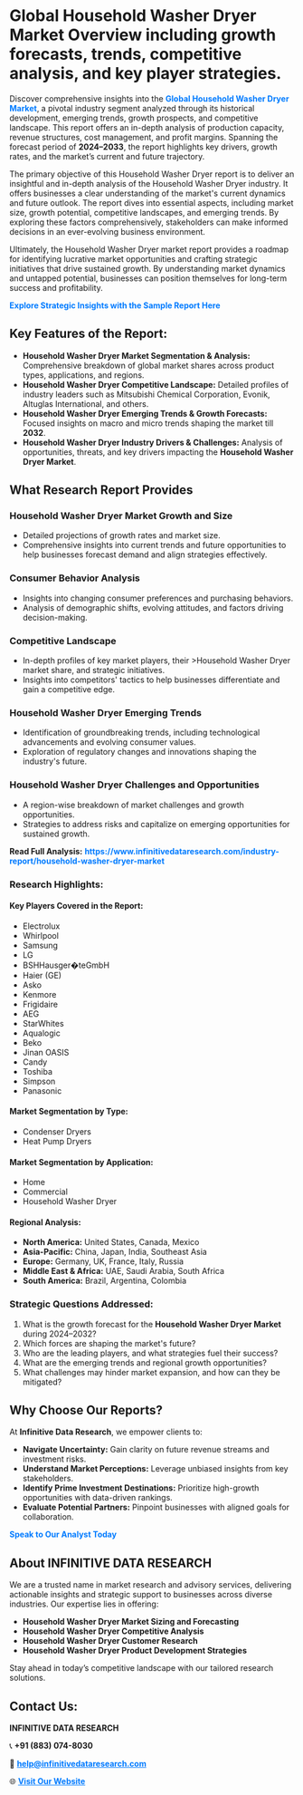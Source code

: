 <h1>Global Household Washer Dryer Market Overview including growth forecasts, trends, competitive analysis, and key player strategies.</h1>
<p>
Discover comprehensive insights into the 
<a href="https://www.infinitivedataresearch.com/industry-report/household-washer-dryer-market" rel="dofollow" style="color: #007BFF; text-decoration: none;"><strong>Global Household Washer Dryer Market</strong></a>, a pivotal industry segment analyzed through its historical development, emerging trends, growth prospects, and competitive landscape. This report offers an in-depth analysis of production capacity, revenue structures, cost management, and profit margins. Spanning the forecast period of <strong>2024–2033</strong>, the report highlights key drivers, growth rates, and the market’s current and future trajectory.
</p>
<p>
The primary objective of this Household Washer Dryer report is to deliver an insightful and in-depth analysis of the Household Washer Dryer industry. It offers businesses a clear understanding of the market's current dynamics and future outlook. The report dives into essential aspects, including market size, growth potential, competitive landscapes, and emerging trends. By exploring these factors comprehensively, stakeholders can make informed decisions in an ever-evolving business environment.
</p>
<p>
Ultimately, the Household Washer Dryer market report provides a roadmap for identifying lucrative market opportunities and crafting strategic initiatives that drive sustained growth. By understanding market dynamics and untapped potential, businesses can position themselves for long-term success and profitability.
</p>
<p>
<a href="https://www.infinitivedataresearch.com/request-sample/reportId=111922" style="color: #007BFF; text-decoration: none;"><strong>Explore Strategic Insights with the Sample Report Here</strong></a>
</p>

<h2>Key Features of the Report:</h2>
<ul>
<li><strong>Household Washer Dryer Market Segmentation & Analysis:</strong> Comprehensive breakdown of global market shares across product types, applications, and regions.</li>
<li><strong>Household Washer Dryer Competitive Landscape:</strong> Detailed profiles of industry leaders such as Mitsubishi Chemical Corporation, Evonik, Altuglas International, and others.</li>
<li><strong>Household Washer Dryer Emerging Trends & Growth Forecasts:</strong> Focused insights on macro and micro trends shaping the market till <strong>2032</strong>.</li>
<li><strong>Household Washer Dryer Industry Drivers & Challenges:</strong> Analysis of opportunities, threats, and key drivers impacting the <strong>Household Washer Dryer Market</strong>.</li>
</ul>

<h2>What Research Report Provides</h2>
<h3>Household Washer Dryer Market Growth and Size</h3>
<ul>
<li>Detailed projections of growth rates and market size.</li>
<li>Comprehensive insights into current trends and future opportunities to help businesses forecast demand and align strategies effectively.</li>
</ul>

<h3>Consumer Behavior Analysis</h3>
<ul>
<li>Insights into changing consumer preferences and purchasing behaviors.</li>
<li>Analysis of demographic shifts, evolving attitudes, and factors driving decision-making.</li>
</ul>

<h3>Competitive Landscape</h3>
<ul>
<li>In-depth profiles of key market players, their >Household Washer Dryer market share, and strategic initiatives.</li>
<li>Insights into competitors' tactics to help businesses differentiate and gain a competitive edge.</li>
</ul>

<h3>Household Washer Dryer Emerging Trends</h3>
<ul>
<li>Identification of groundbreaking trends, including technological advancements and evolving consumer values.</li>
<li>Exploration of regulatory changes and innovations shaping the industry's future.</li>
</ul>

<h3>Household Washer Dryer Challenges and Opportunities</h3>
<ul>
<li>A region-wise breakdown of market challenges and growth opportunities.</li>
<li>Strategies to address risks and capitalize on emerging opportunities for sustained growth.</li>
</ul>
<p><strong>Read Full Analysis:</strong> <a href="https://www.infinitivedataresearch.com/industry-report/household-washer-dryer-market" rel="dofollow" style="color: #007BFF; text-decoration: none;"><strong>https://www.infinitivedataresearch.com/industry-report/household-washer-dryer-market</strong></a></p>
<h3>Research Highlights:</h3>
<h4>Key Players Covered in the Report:</h4>
<ul><li>Electrolux</li><li>Whirlpool</li><li>Samsung</li><li>LG</li><li>BSHHausger�teGmbH</li><li>Haier (GE)</li><li>Asko</li><li>Kenmore</li><li>Frigidaire</li><li>AEG</li><li>StarWhites</li><li>Aqualogic</li><li>Beko</li><li>Jinan OASIS</li><li>Candy</li><li>Toshiba</li><li>Simpson</li><li>Panasonic</li></ul>
<h4>Market Segmentation by Type:</h4>
<ul><li>Condenser Dryers</li><li>Heat Pump Dryers</li></ul>
<h4>Market Segmentation by Application:</h4>
<ul><li>Home</li><li>Commercial</li><li>Household Washer Dryer</li></ul>

<h4>Regional Analysis:</h4>
<ul>
<li><strong>North America:</strong> United States, Canada, Mexico</li>
<li><strong>Asia-Pacific:</strong> China, Japan, India, Southeast Asia</li>
<li><strong>Europe:</strong> Germany, UK, France, Italy, Russia</li>
<li><strong>Middle East & Africa:</strong> UAE, Saudi Arabia, South Africa</li>
<li><strong>South America:</strong> Brazil, Argentina, Colombia</li>
</ul>

<h3>Strategic Questions Addressed:</h3>
<ol>
<li>What is the growth forecast for the <strong>Household Washer Dryer Market</strong> during 2024–2032?</li>
<li>Which forces are shaping the market's future?</li>
<li>Who are the leading players, and what strategies fuel their success?</li>
<li>What are the emerging trends and regional growth opportunities?</li>
<li>What challenges may hinder market expansion, and how can they be mitigated?</li>
</ol>

<h2>Why Choose Our Reports?</h2>
<p>At <strong>Infinitive Data Research</strong>, we empower clients to:</p>
<ul>
<li><strong>Navigate Uncertainty:</strong> Gain clarity on future revenue streams and investment risks.</li>
<li><strong>Understand Market Perceptions:</strong> Leverage unbiased insights from key stakeholders.</li>
<li><strong>Identify Prime Investment Destinations:</strong> Prioritize high-growth opportunities with data-driven rankings.</li>
<li><strong>Evaluate Potential Partners:</strong> Pinpoint businesses with aligned goals for collaboration.</li>
</ul>
<p><a href="https://www.infinitivedataresearch.com/industry-report/household-washer-dryer-market" rel="dofollow" style="color: #007BFF; text-decoration: none;"><strong>Speak to Our Analyst Today</strong></a></p>

<h2>About INFINITIVE DATA RESEARCH</h2>
<p>We are a trusted name in market research and advisory services, delivering actionable insights and strategic support to businesses across diverse industries. Our expertise lies in offering:</p>
<ul>
<li><strong>Household Washer Dryer Market Sizing and Forecasting</strong></li>
<li><strong>Household Washer Dryer Competitive Analysis</strong></li>
<li><strong>Household Washer Dryer Customer Research</strong></li>
<li><strong>Household Washer Dryer Product Development Strategies</strong></li>
</ul>
<p>Stay ahead in today’s competitive landscape with our tailored research solutions.</p>

<h2>Contact Us:</h2>
<p><strong>INFINITIVE DATA RESEARCH</strong></p>
<p>📞 <strong>+91 (883) 074-8030</strong></p>
<p>📧 <strong><a href="mailto:help@infinitivedataresearch.com" style="color: #007BFF;">help@infinitivedataresearch.com</a></strong></p>
<p>🌐 <strong><a href="https://www.infinitivedataresearch.com" rel="dofollow" style="color: #007BFF;">Visit Our Website</a></strong></p>